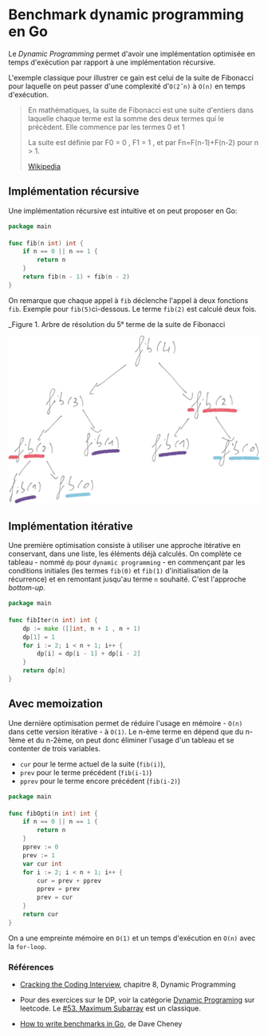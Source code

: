 # Benchmark dynamic programming en Go

Le _Dynamic Programming_ permet d'avoir une implémentation optimisée en temps d'exécution par rapport
à une implémentation récursive. 

L'exemple classique pour illustrer ce gain est celui de la suite de Fibonacci pour laquelle on peut passer
d'une complexité d'`O(2ˆn)` à `O(n)` en temps d'exécution.

> En mathématiques, la suite de Fibonacci est une suite d'entiers dans laquelle chaque terme est la somme des deux termes qui le précèdent. Elle commence par les termes 0 et 1
>
>   La suite est définie par F0 = 0 , F1 = 1 , et par Fn=F(n-1)+F(n-2) pour n > 1.
>
> [Wikipedia](https://fr.wikipedia.org/wiki/Suite_de_Fibonacci)

## Implémentation récursive
Une implémentation récursive est intuitive et on peut proposer en Go:

````go
package main

func fib(n int) int {
	if n == 0 || n == 1 {
		return n
	}
	return fib(n - 1) + fib(n - 2)
}
````

On remarque que chaque appel à ``fib`` déclenche l'appel à deux fonctions ``fib``. Exemple pour ``fib(5)``ci-dessous.
Le terme `fib(2)` est calculé deux fois.

_Figure 1. Arbre de résolution du 5ᵉ terme de la suite de Fibonacci

![Arbre de résolution du terme 5 de la suite de Fibonacci](assets/fib(5).jpeg)

## Implémentation itérative
Une première optimisation consiste à utiliser une approche itérative en conservant, dans une liste, les éléments déjà calculés.
On complète ce tableau - nommé `dp` pour `dynamic programming` - en commençant par les conditions initiales (les termes
`fib(0)` et `fib(1)` d'initialisation de la récurrence) et en remontant jusqu'au terme `n` souhaité. C'est l'approche _bottom-up_.

````go
package main

func fibIter(n int) int {
	dp := make ([]int, n + 1 , n + 1)
	dp[1] = 1
	for i := 2; i < n + 1; i++ {
		dp[i] = dp[i - 1] + dp[i - 2]
	}
	return dp[n]
}
````

## Avec memoization
Une dernière optimisation permet de réduire l'usage en mémoire - `O(n)` dans cette version itérative - à `O(1)`.
Le n-ème terme en dépend que du n-1ème et du n-2ème, on peut donc éliminer l'usage d'un tableau et se contenter de trois
variables. 
 - `cur` pour le terme actuel de la suite (`fib(i)`),
 - `prev` pour le terme précédent (`fib(i-1)`)
 - `pprev` pour le terme encore précédent (`fib(i-2)`)

````go
package main

func fibOpti(n int) int {
	if n == 0 || n == 1 {
		return n
	}
	pprev := 0
	prev := 1
	var cur int
	for i := 2; i < n + 1; i++ {
		cur = prev + pprev
		pprev = prev
		prev = cur
	}
	return cur
}
````
On a une empreinte mémoire en `O(1)` et un temps d'exécution en `O(n)` avec la `for-loop`.


### Références

- [Cracking the Coding Interview](https://www.crackingthecodinginterview.com/), chapitre 8, Dynamic Programming

- Pour des exercices sur le DP, voir la catégorie [Dynamic Programing](https://leetcode.com/problemset/all/?topicSlugs=dynamic-programming) sur leetcode. 
  Le [#53. Maximum Subarray](https://leetcode.com/problems/maximum-subarray/) est un classique.
  
- [How to write benchmarks in Go](https://dave.cheney.net/2013/06/30/how-to-write-benchmarks-in-go), de Dave Cheney